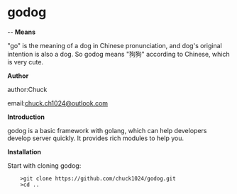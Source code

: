 # godog
--
**Means**

"go" is the meaning of a dog in Chinese pronunciation, 
and dog's original intention is also a dog. So godog 
means "狗狗" according to Chinese, which is very 
cute.

**Author**

author:Chuck

email:chuck.ch1024@outlook.com

**Introduction**

godog is a basic framework with golang, which can help developers develop server quickly. It provides rich modules to help you.

**Installation**

Start with cloning godog:
```
	>git clone https://github.com/chuck1024/godog.git
	>cd ..
```
  
